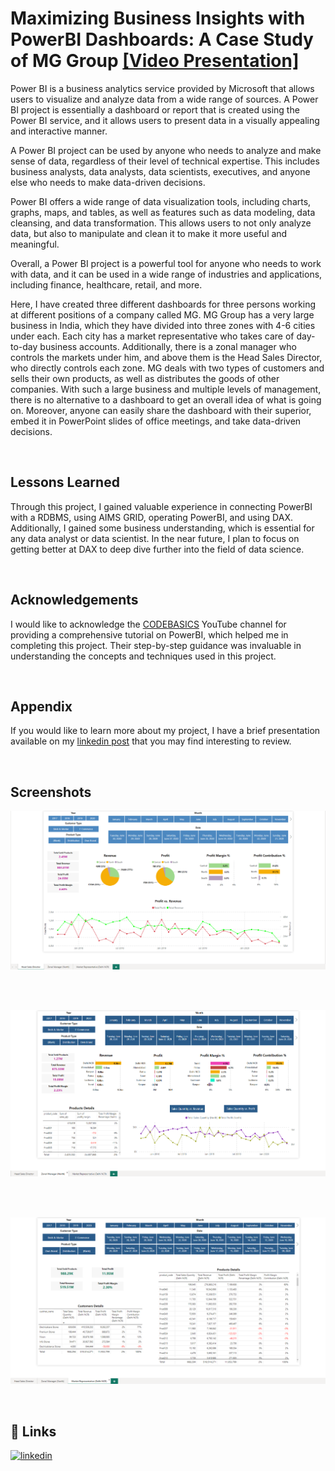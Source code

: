 # Maximizing Business Insights with PowerBI Dashboards: A Case Study of MG Group [[Video Presentation]](https://www.linkedin.com/posts/dipu1591_dataanlytics-powerbi-salesinsights-activity-7044568108769968128-cF5j?utm_source=share&utm_medium=member_desktop)

Power BI is a business analytics service provided by Microsoft that allows users to visualize and analyze data from a wide range of sources. A Power BI project is essentially a dashboard or report that is created using the Power BI service, and it allows users to present data in a visually appealing and interactive manner.

A Power BI project can be used by anyone who needs to analyze and make sense of data, regardless of their level of technical expertise. This includes business analysts, data analysts, data scientists, executives, and anyone else who needs to make data-driven decisions.

Power BI offers a wide range of data visualization tools, including charts, graphs, maps, and tables, as well as features such as data modeling, data cleansing, and data transformation. This allows users to not only analyze data, but also to manipulate and clean it to make it more useful and meaningful.

Overall, a Power BI project is a powerful tool for anyone who needs to work with data, and it can be used in a wide range of industries and applications, including finance, healthcare, retail, and more.

Here, I have created three different dashboards for three persons working at different positions of a company called MG. MG Group has a very large business in India, which they have divided into three zones with 4-6 cities under each. Each city has a market representative who takes care of day-to-day business accounts. Additionally, there is a zonal manager who controls the markets under him, and above them is the Head Sales Director, who directly controls each zone. MG deals with two types of customers and sells their own products, as well as distributes the goods of other companies. With such a large business and multiple levels of management, there is no alternative to a dashboard to get an overall idea of what is going on. Moreover, anyone can easily share the dashboard with their superior, embed it in PowerPoint slides of office meetings, and take data-driven decisions.

<br/>

## Lessons Learned

Through this project, I gained valuable experience in connecting PowerBI with a RDBMS, using AIMS GRID, operating PowerBI, and using DAX. Additionally, I gained some business understanding, which is essential for any data analyst or data scientist. In the near future, I plan to focus on getting better at DAX to deep dive further into the field of data science. 

<br/>

## Acknowledgements

I would like to acknowledge the [CODEBASICS](https://www.youtube.com/@codebasics/) YouTube channel for providing a comprehensive tutorial on PowerBI, which helped me in completing this project. Their step-by-step guidance was invaluable in understanding the concepts and techniques used in this project.

<br/>

## Appendix

If you would like to learn more about my project, I have a brief presentation available on my [linkedin post](https://www.linkedin.com/posts/dipu1591_dataanlytics-powerbi-salesinsights-activity-7044568108769968128-cF5j?utm_source=share&utm_medium=member_desktop) that you may find interesting to review.

<br/>

## Screenshots

![Screenshot of Dashboard for Head sales Director](https://github.com/dipu1591/PowerBI_project_MG_sales_insights/blob/main/SS%201.PNG)

<br/>

<br/>

![Screenshot of Dashboard for Zonal Manager](https://github.com/dipu1591/PowerBI_project_MG_sales_insights/blob/main/SS%202.PNG)

<br/>

<br/>

![Screenshot of Dashboard for Market Representative](https://github.com/dipu1591/PowerBI_project_MG_sales_insights/blob/main/SS%203.PNG)

<br/>

## 🔗 Links
[![linkedin](https://img.shields.io/badge/linkedin-0A66C2?style=for-the-badge&logo=linkedin&logoColor=white)](https://www.linkedin.com/in/dipu1591/)

